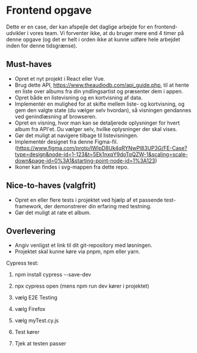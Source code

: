 # Frontend opgave
Dette er en case, der kan afspejle det daglige arbejde for en frontend-udvikler i vores team. Vi forventer ikke, at du bruger mere end 4 timer på denne opgave (og det er helt i orden ikke at kunne udføre hele arbejdet inden for denne tidsgrænse).  

## Must-haves
- Opret et nyt projekt i React eller Vue.
- Brug dette API, https://www.theaudiodb.com/api_guide.php, til at hente en liste over albums fra din yndlingsartist og præsenter dem i appen.
- Opret både en listevisning og en kortvisning af data.
- Implementér en mulighed for at skifte mellem liste- og kortvisning, og gem den valgte state (du vælger selv hvordan), så visningen gendannes ved genindlæsning af browseren.
- Opret en visning, hvor man kan se detaljerede oplysninger for hvert album fra API'et. Du vælger selv, hvilke oplysninger der skal vises.
- Gør det muligt at navigere tilbage til listevisningen.
- Implementér designet fra denne Figma-fil. (https://www.figma.com/proto/IWlpD8Uk4qRYNwPl83UP3G/FE-Case?type=design&node-id=1-123&t=5Ek1nxqY9doTqQZW-1&scaling=scale-down&page-id=0%3A1&starting-point-node-id=1%3A123)
- Ikoner kan findes i svg-mappen fra dette repo.

## Nice-to-haves (valgfrit)
- Opret en eller flere tests i projektet ved hjælp af et passende test-framework, der demonstrerer din erfaring med testning.  
- Gør det muligt at rate et album.

## Overlevering 
- Angiv venligst et link til dit git-repository med løsningen.  
- Projektet skal kunne køre via pnpm, npm eller yarn.



Cypress test:

1. npm install cypress --save-dev

2. npx cypress open 
(mens npm run dev kører i projektet)

3. vælg E2E Testing

4. vælg Firefox

5. vælg myTest.cy.js

6. Test kører

7. Tjek at testen passer

